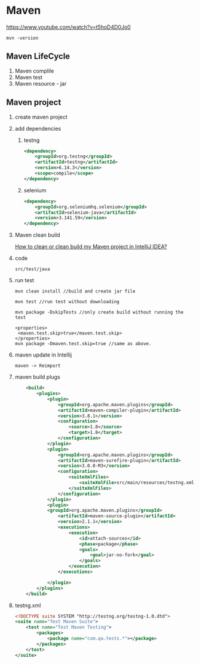 # Maven

<https://www.youtube.com/watch?v=t5hoD4D0Jo0>



`mvn -version`

## Maven LifeCycle

1. Maven complile
2. Maven test
3. Maven resource - jar

## Maven project 

1. create maven project

2. add dependencies

   1. testng

      ```xml
      <dependency>
          <groupId>org.testng</groupId>
          <artifactId>testng</artifactId>
          <version>6.14.3</version>
          <scope>compile</scope>
      </dependency>
      ```

   2. selenium

      ```xml
      <dependency>
          <groupId>org.seleniumhq.selenium</groupId>
          <artifactId>selenium-java</artifactId>
          <version>3.141.59</version>
      </dependency>
      ```

3. Maven clean build

   [How to clean or clean build my Maven project in IntelliJ IDEA?](https://stackoverflow.com/questions/35409788/how-to-clean-or-clean-build-my-maven-project-in-intellij-idea/35442639)

4. code 

   `src/test/java`

5. run test

   ```shell
   mvn clean install //build and create jar file
   
   mvn test //run test without downloading
   
   mvn package -DskipTests //only create build without running the test
   
   <properties>
   	<maven.test.skip>true</maven.test.skip>
   </properties>
   mvn package -Dmaven.test.skip=true //same as above.
   ```

6. maven update in Intellij

   `maven -> Reimport`

7. maven build plugs

   ```xml
       <build>
           <plugins>
               <plugin>
                   <groupId>org.apache.maven.plugins</groupId>
                   <artifactId>maven-compiler-plugin</artifactId>
                   <version>3.8.1</version>
                   <configuration>
                       <source>1.8</source>
                       <target>1.8</target>
                   </configuration>
               </plugin>
               <plugin>
                   <groupId>org.apache.maven.plugins</groupId>
                   <artifactId>maven-surefire-plugin</artifactId>
                   <version>3.0.0-M3</version>
                   <configuration>
                       <suiteXmlFiles>
                           <suiteXmlFile>src/main/resources/testng.xml</suiteXmlFile>
                       </suiteXmlFiles>
                   </configuration>
               </plugin>
               <plugin>
               <groupId>org.apache.maven.plugins</groupId>
                   <artifactId>maven-source-plugin</artifactId>
                   <version>2.1.1</version>
                   <executions>
                       <execution>
                           <id>attach-sources</id>
                           <phase>package</phase>
                           <goals>
                               <goal>jar-no-fork</goal>
                           </goals>
                       </execution>
                   </executions>
   
               </plugin>
           </plugins>
       </build>
   ```

8. testng.xml

   ```xml
   <!DOCTYPE suite SYSTEM "http://testng.org/testng-1.0.dtd">
   <suite name="Test Maven Suite">
       <test name="Test Maven Testing">
           <packages>
               <package name="com.qa.tests.*"></package>
           </packages>
       </test>
   </suite>
   ```

   